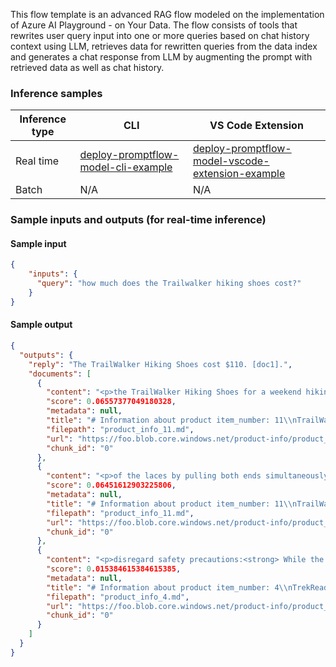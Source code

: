 This flow template is an advanced RAG flow modeled on the implementation of Azure AI Playground - on Your Data. The flow consists of tools that rewrites user query input into one or more queries based on chat history context using LLM, retrieves data for rewritten queries from the data index and generates a chat response from LLM by augmenting the prompt with retrieved data as well as chat history.

### Inference samples

Inference type|CLI|VS Code Extension
|--|--|--|
Real time|<a href="https://microsoft.github.io/promptflow/how-to-guides/deploy-a-flow/index.html" target="_blank">deploy-promptflow-model-cli-example</a>|<a href="https://microsoft.github.io/promptflow/how-to-guides/deploy-a-flow/index.html" target="_blank">deploy-promptflow-model-vscode-extension-example</a>
Batch | N/A | N/A

### Sample inputs and outputs (for real-time inference)

#### Sample input
```json
{
    "inputs": {
      "query": "how much does the Trailwalker hiking shoes cost?"
    }
}
```

#### Sample output
```json
{
  "outputs": {
    "reply": "The TrailWalker Hiking Shoes cost $110. [doc1].",
    "documents": [
      {
        "content": "<p>the TrailWalker Hiking Shoes for a weekend hiking trip, and they exceeded my expectations. The fit is comfortable, providing excellent support throughout the journey. The traction is impressive, allowing me to confidently tackle various terrains. The shoes are also durable, showing no signs of wear after a challenging hike. My only minor complaint is that they could provide slightly more cushioning for longer treks. Overall, these shoes are a reliable choice for outdoor enthusiasts.\\n\\n2) <strong>Rating:</strong> 5\\n</p>",
        "score": 0.06557377049180328,
        "metadata": null,
        "title": "# Information about product item_number: 11\\nTrailWalker Hiking Shoes, price $110",
        "filepath": "product_info_11.md",
        "url": "https://foo.blob.core.windows.net/product-info/product_info_11.md",
        "chunk_id": "0"
      },
      {
        "content": "<p>of the laces by pulling both ends simultaneously. Find the desired tightness and comfort level.\\n4. Push the lace lock down to secure the laces in place.\\n5. Tuck any excess lace into the lace pocket for safety and to prevent tripping.\\n\\nNote: It's recommended to wear hiking socks for the best fit and to prevent blisters or discomfort.\\n\\n</p>",
        "score": 0.06451612903225806,
        "metadata": null,
        "title": "# Information about product item_number: 11\\nTrailWalker Hiking Shoes, price $110",
        "filepath": "product_info_11.md",
        "url": "https://foo.blob.core.windows.net/product-info/product_info_11.md",
        "chunk_id": "0"
      },
      {
        "content": "<p>disregard safety precautions:<strong> While the TrekReady Hiking Boots provide support and protection, they do not guarantee immunity from accidents or injuries. Always exercise caution and follow proper hiking safety guidelines, such as using trekking poles, wearing appropriate clothing, and being aware of your surroundings.\\n</p>",
        "score": 0.015384615384615385,
        "metadata": null,
        "title": "# Information about product item_number: 4\\nTrekReady Hiking Boots, price $140",
        "filepath": "product_info_4.md",
        "url": "https://foo.blob.core.windows.net/product-info/product_info_4.md",
        "chunk_id": "0"
      }
    ]
  }
}
```

